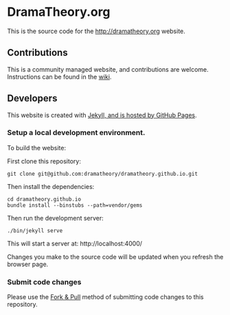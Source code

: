 # DramaTheory.org

This is the source code for the http://dramatheory.org website.

## Contributions

This is a community managed website, and contributions are welcome.
Instructions can be found in the [wiki][1].

## Developers

This website is created with [Jekyll, and is hosted by GitHub Pages][2].


### Setup a local development environment.

To build the website:

First clone this repository:

```
git clone git@github.com:dramatheory/dramatheory.github.io.git
```

Then install the dependencies:

```
cd dramatheory.github.io
bundle install --binstubs --path=vendor/gems
```

Then run the development server:

```
./bin/jekyll serve
```

This will start a server at: http://localhost:4000/

Changes you make to the source code will be updated when you refresh the
browser page.

### Submit code changes

Please use the [Fork & Pull][3] method of submitting code changes to this
repository.


[1]: https://github.com/dramatheory/dramatheory.github.io/wiki/Contributing
[2]: https://help.github.com/articles/using-jekyll-with-pages/
[3]: https://help.github.com/articles/using-pull-requests/
